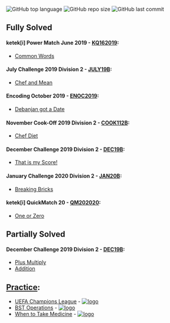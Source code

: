 ![GitHub top language](https://img.shields.io/github/languages/top/ibLeDy/codechef-recipes?style=for-the-badge)
![GitHub repo size](https://img.shields.io/github/repo-size/ibLeDy/codechef-recipes?style=for-the-badge)
![GitHub last commit](https://img.shields.io/github/last-commit/ibLeDy/codechef-recipes?style=for-the-badge)


## Fully Solved

#### ketek[i] Power Match June 2019 - [KQ162019](https://www.codechef.com/KQ162019):

  - [Common Words](KQ162019/common-words/main.py)

#### July Challenge 2019 Division 2 - [JULY19B](https://www.codechef.com/JULY19B):

  - [Chef and Mean](JULY19B/chef-and-mean/main.py)

#### Encoding October 2019 - [ENOC2019](https://www.codechef.com/ENOC2019):

  - [Debanjan got a Date](ENOC2019/debanjan-got-a-date/main.py)

#### November Cook-Off 2019 Division 2 - [COOK112B](https://www.codechef.com/COOK112B):

  - [Chef Diet](COOK112B/chef-diet/main.py)

#### December Challenge 2019 Division 2 - [DEC19B](https://www.codechef.com/DEC19B):

  - [That is my Score!](DEC19B/that-is-my-score/main.py)

#### January Challenge 2020 Division 2 - [JAN20B](https://www.codechef.com/JAN20B):

  - [Breaking Bricks](JAN20B/breaking-bricks/main.py)

#### ketek[i] QuickMatch 20 - [QM202020](https://www.codechef.com/QM202020):

  - [One or Zero](QM202020/one-or-zero/main.py)


## Partially Solved

#### December Challenge 2019 Division 2 - [DEC19B](https://www.codechef.com/DEC19B):

  - [Plus Multiply](DEC19B/plus-multiply/main.py)
  - [Addition](DEC19B/addition/main.py)


## [Practice](https://www.codechef.com/problems/school):

  - [UEFA Champions League](PRACTICE/uefa-champions-league/main.py) - [![logo]](https://www.codechef.com/problems/UCL)
  - [BST Operations](PRACTICE/bst-operations/main.py) - [![logo]](https://www.codechef.com/problems/BSTOPS)
  - [When to Take Medicine](PRACTICE/when-to-take-medicine/main.py) - [![logo]](https://www.codechef.com/problems/MEDIC)


[logo]: https://s3.us-east-2.amazonaws.com/upload-icon/uploads/icons/png/12828268421557901896-16.png "Docs Logo"
